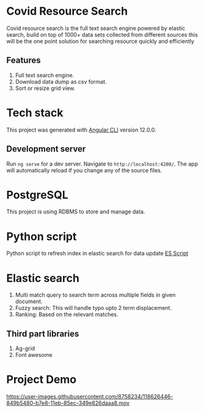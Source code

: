 # Covid Resource Search

Covid resource search is the full text search engine powered by elastic search, build on top of 1000+ data sets collected from different sources this will be the one point solution for searching resource quickly and efficiently

## Features
1. Full text search engine.
2. Download data dump as csv format.
3. Sort or resize grid view.

# Tech stack

This project was generated with [Angular CLI](https://github.com/angular/angular-cli) version 12.0.0.

## Development server

Run `ng serve` for a dev server. Navigate to `http://localhost:4200/`. The app will automatically reload if you change any of the source files.

# PostgreSQL

This project is using RDBMS to store and manage data.

# Python script

Python script to refresh index in elastic search for data update [ES Script](https://gist.github.com/Vishmitashetty/3b2a5ef7877f2ea73a4329a476dadaa3)

# Elastic search
1. Multi match query to search term across multiple fields in given document.
2. Fuzzy search: This will handle typo upto 2 term displacement.
3. Ranking: Based on the relevant matches.

## Third part libraries
1. Ag-grid
2. Font awesome

# Project Demo

https://user-images.githubusercontent.com/8758234/118626446-849b5480-b7e8-11eb-85ec-349e826daaa8.mov

